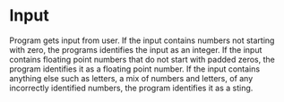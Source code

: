 # Input
Program gets input from user. 
If the input contains numbers not starting with zero, the programs identifies the input as an integer. 
If the input contains floating point numbers that do not start with padded zeros, the program identifies it as a floating point number. 
If the input contains anything else such as letters, a mix of numbers and letters, of any incorrectly identified numbers, the program identifies it as a sting. 
